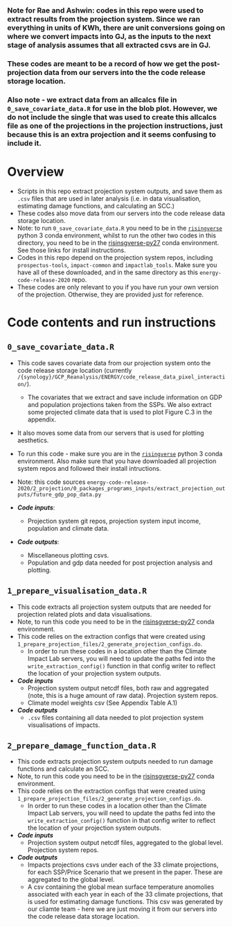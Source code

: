 ### Note for Rae and Ashwin: codes in this repo were used to extract results from the projection system. Since we ran everything in units of KWh, there are unit conversions going on where we convert impacts into GJ, as the inputs to the next stage of analysis assumes that all extracted csvs are in GJ. 
### These codes are meant to be a record of how we get the post-projection data from our servers into the the code release storage location. 
### Also note - we extract data from an allcalcs file in `0_save_covariate_data.R` for use in the blob plot. However, we do not include the single that was used to create this allcalcs file as one of the projections in the projection instructions, just because this is an extra projection and it seems confusing to include it.

# Overview
- Scripts in this repo extract projection system outputs, and save them as `.csv` files that are used in later analysis (i.e. in data visualisation, estimating damage functions, and calculating an SCC.)
- These codes also move data from our servers into the code release data storage location.
- Note: to run `0_save_covariate_data.R` you need to be in the [`risingverse`](https://github.com/ClimateImpactLab/risingverse) python 3 conda environment, whilst to run the other two codes in this directory, you need to be in the [risinsgverse-py27](https://github.com/ClimateImpactLab/risingverse-py27) conda environment. See those links for install instructions. 
- Codes in this repo depend on the projection system repos, including `prospectus-tools`, `impact-common` and `impactlab_tools`. Make sure you have all of these downloaded, and in the same directory as this `energy-code-release-2020` repo.
- These codes are only relevant to you if you have run your own version of the projection. Otherwise, they are provided just for reference.

# Code contents and run instructions

## `0_save_covariate_data.R`
- This code saves covariate data from our projection system onto the code release storage location (currently `/{synology}/GCP_Reanalysis/ENERGY/code_release_data_pixel_interaction/`).
  - The covariates that we extract and save include information on GDP and population projections taken from the SSPs. We also extract some projected climate data that is used to plot Figure C.3 in the appendix.  
- It also moves some data from our servers that is used for plotting aesthetics. 
- To run this code - make sure you are in the [`risingverse`](https://github.com/ClimateImpactLab/risingverse) python 3 conda environment. Also make sure that you have downloaded all projection system repos and followed their install intructions.
- Note: this code sources `energy-code-release-2020/2_projection/0_packages_programs_inputs/extract_projection_outputs/future_gdp_pop_data.py`

- ***Code inputs***:
  - Projection system git repos, projection system input income, population and climate data.
- ***Code outputs***: 
  - Miscellaneous plotting csvs. 
  - Population and gdp data needed for post projection analysis and plotting.

## `1_prepare_visualisation_data.R`
- This code extracts all projection system outputs that are needed for projection related plots and data visualisations.
- Note, to run this code you need to be in the [risinsgverse-py27](https://github.com/ClimateImpactLab/risingverse-py27) conda environment.
- This code relies on the extraction configs that were created using `1_prepare_projection_files/2_generate_projection_configs.do`.
  - In order to run these codes in a location other than the Climate Impact Lab servers, you will need to update the paths fed into the `write_extraction_config()` function in that config writer to reflect the location of your projection system outputs. 
- ***Code inputs***
  - Projection system output netcdf files, both raw and aggregated (note, this is a huge amount of raw data). Projection system repos.
  - Climate model weights csv (See Appendix Table A.1)
- ***Code outputs***
  - `.csv` files containing all data needed to plot projection system visualisations of impacts. 

## `2_prepare_damage_function_data.R`
- This code extracts projection system outputs needed to run damage functions and calculate an SCC.
- Note, to run this code you need to be in the [risinsgverse-py27](https://github.com/ClimateImpactLab/risingverse-py27) conda environment.
- This code relies on the extraction configs that were created using `1_prepare_projection_files/2_generate_projection_configs.do`.
  - In order to run these codes in a location other than the Climate Impact Lab servers, you will need to update the paths fed into the `write_extraction_config()` function in that config writer to reflect the location of your projection system outputs. 
- ***Code inputs***
  - Projection system output netcdf files, aggregated to the global level. Projection system repos.
- ***Code outputs***
  - Impacts projections csvs under each of the 33 climate projections, for each SSP/Price Scenario that we present in the paper. These are aggregated to the global level. 
  - A csv containing the global mean surface temperature anomolies associated with each year in each of the 33 climate projections, that is used for estimating damage functions. This csv was generated by our cliamte team - here we are just moving it from our servers into the code release data storage location. 
